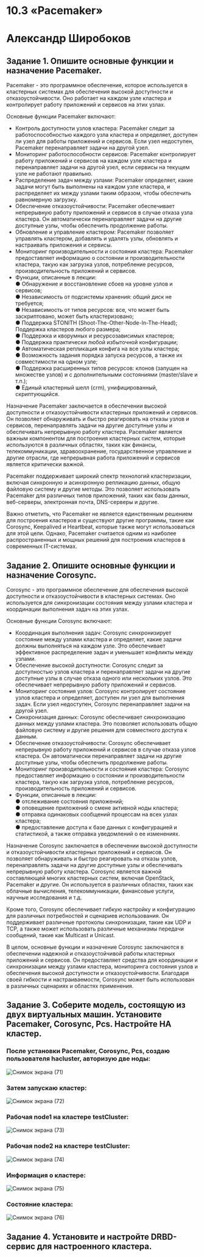 # 10.3 «Pacemaker»
# Александр Широбоков
## Задание 1. Опишите основные функции и назначение Pacemaker.
Pacemaker - это программное обеспечение, которое используется в кластерных системах для обеспечения высокой доступности и отказоустойчивости. Оно работает на каждом узле кластера и контролирует работу приложений и сервисов на этих узлах.

Основные функции Pacemaker включают:
 - Контроль доступности узлов кластера: Pacemaker следит за работоспособностью каждого узла кластера и определяет, доступен ли узел для работы приложений и сервисов. Если узел недоступен, Pacemaker перенаправляет задачи на другой узел.
 - Мониторинг работоспособности сервисов: Pacemaker контролирует работу приложений и сервисов на каждом узле кластера и перенаправляет задачи на другой узел, если сервисы на текущем узле не работают правильно.
 - Распределение задач между узлами: Pacemaker определяет, какие задачи могут быть выполнены на каждом узле кластера, и распределяет их между узлами таким образом, чтобы обеспечить равномерную загрузку.
 - Обеспечение отказоустойчивости: Pacemaker обеспечивает непрерывную работу приложений и сервисов в случае отказа узла кластера. Он автоматически перенаправляет задачи на другие доступные узлы, чтобы обеспечить продолжение работы.
 - Обновление и управление кластером: Pacemaker позволяет управлять кластером, добавлять и удалять узлы, обновлять и настраивать приложения и сервисы.
 - Мониторинг производительности и состояния кластера: Pacemaker предоставляет информацию о состоянии и производительности кластера, такую как загрузка узлов, потребление ресурсов, производительность приложений и сервисов.
 - Функции, описанные в лекции:   
● Обнаружение и восстановление сбоев на уровне узлов и
сервисов;   
● Независимость от подсистемы хранения: общий диск не
требуется;    
● Независимость от типов ресурсов: все, что может быть
заскриптовано, может быть кластеризовано;   
● Поддержка STONITH (Shoot-The-Other-Node-In-The-Head);
Поддержка кластеров любого размера;   
● Поддержка и кворумных и ресурсозависимых кластеров;   
● Поддержка практически любой избыточной конфигурации;    
● Автоматическая репликация конфига на все узлы кластера;   
● Возможность задания порядка запуска ресурсов, а также их
совместимости на одном узле;    
● Поддержка расширенных типов ресурсов: клонов (запущен
на множестве узлов) и с дополнительными состояниями
(master/slave и т.п.);    
● Единый кластерный шелл (crm), унифицированный,
скриптующийся.    

Назначение Pacemaker заключается в обеспечении высокой доступности и отказоустойчивости кластерных приложений и сервисов. Он позволяет обнаруживать и быстро реагировать на отказы узлов и сервисов, перенаправлять задачи на другие доступные узлы и обеспечивать непрерывную работу кластера. Pacemaker является важным компонентом для построения кластерных систем, которые используются в различных областях, таких как финансы, телекоммуникации, здравоохранение, государственное управление и другие отрасли, где непрерывная работа приложений и сервисов является критически важной.

Pacemaker поддерживает широкий спектр технологий кластеризации, включая синхронную и асинхронную репликацию данных, общую файловую систему и другие методы. Это позволяет использовать Pacemaker для различных типов приложений, таких как базы данных, веб-серверы, электронная почта, DNS-серверы и другие.

Важно отметить, что Pacemaker не является единственным решением для построения кластеров и существуют другие программы, такие как Corosync, Keepalived и Heartbeat, которые также могут использоваться для этой цели. Однако, Pacemaker считается одним из наиболее распространенных и мощных решений для построения кластеров в современных IT-системах.
## Задание 2. Опишите основные функции и назначение Corosync.
Corosync - это программное обеспечение для обеспечения высокой доступности и отказоустойчивости в кластерных системах. Оно используется для синхронизации состояния между узлами кластера и координации выполнения задач на этих узлах.

Основные функции Corosync включают:
 - Координация выполнения задач: Corosync синхронизирует состояние между узлами кластера и определяет, какие задачи должны выполняться на каждом узле. Это обеспечивает эффективное распределение задач и уменьшает конфликты между узлами.
 - Обеспечение высокой доступности: Corosync следит за доступностью узлов кластера и перенаправляет задачи на другие доступные узлы в случае отказа одного или нескольких узлов. Это обеспечивает непрерывную работу приложений и сервисов.
 - Мониторинг состояния узлов: Corosync контролирует состояние узлов кластера и определяет, доступен ли узел для выполнения задач. Если узел недоступен, Corosync перенаправляет задачи на другой узел.
 - Синхронизация данных: Corosync обеспечивает синхронизацию данных между узлами кластера. Это позволяет использовать общую файловую систему и другие решения для совместного доступа к данным.
 - Обеспечение отказоустойчивости: Corosync обеспечивает непрерывную работу приложений и сервисов в случае отказа узлов кластера. Он автоматически перенаправляет задачи на другие доступные узлы, чтобы обеспечить продолжение работы.
 - Мониторинг производительности и состояния кластера: Corosync предоставляет информацию о состоянии и производительности кластера, такую как загрузка узлов, потребление ресурсов, производительность приложений и сервисов.
 - Функции, описанные в лекции:  
● отслеживание состояния приложений;    
● оповещение приложений о смене активной ноды кластера;   
● отправка одинаковых сообщений процессам на всех узлах
кластера;   
● предоставление доступа к базе данных с конфигурацией и
статистикой, а также отправка уведомлений о ее изменениях.    


Назначение Corosync заключается в обеспечении высокой доступности и отказоустойчивости кластерных приложений и сервисов. Он позволяет обнаруживать и быстро реагировать на отказы узлов, перенаправлять задачи на другие доступные узлы и обеспечивать непрерывную работу кластера. Corosync является важной составляющей многих кластерных систем, включая OpenStack, Pacemaker и другие. Он используется в различных областях, таких как облачные вычисления, телекоммуникации, финансовые услуги, научные исследования и т.д.

Кроме того, Corosync обеспечивает гибкую настройку и конфигурацию для различных потребностей и сценариев использования. Он поддерживает различные протоколы синхронизации, такие как UDP и TCP, а также может использовать различные механизмы передачи сообщений, такие как Multicast и Unicast.

В целом, основные функции и назначение Corosync заключаются в обеспечении надежной и отказоустойчивой работы кластерных приложений и сервисов. Он предоставляет средства для координации и синхронизации между узлами кластера, мониторинга состояния узлов и обеспечения высокой доступности и отказоустойчивости. Благодаря своей гибкости и настраиваемости, Corosync может быть использован в различных сценариях и областях применения.
## Задание 3. Соберите модель, состоящую из двух виртуальных машин. Установите Pacemaker, Corosync, Pcs. Настройте HA кластер.
### После установки Pacemaker, Corosync, Pcs, создаю пользователя hacluster, авторизую две ноды:
![Снимок экрана (71)](https://user-images.githubusercontent.com/69298696/229667003-fa511b1b-7d1a-4fc9-950a-e7f211a9c90c.png)
### Затем запускаю кластер:
![Снимок экрана (72)](https://user-images.githubusercontent.com/69298696/229667015-157adcb8-3031-4b0c-89d9-5ae58b25b5ae.png)
### Рабочая node1 на кластере testCluster:
![Снимок экрана (73)](https://user-images.githubusercontent.com/69298696/229667018-66d87972-d9d9-4698-8eae-87d1b05e1cd3.png)
### Рабочая node2 на кластере testCluster:
![Снимок экрана (74)](https://user-images.githubusercontent.com/69298696/229667021-5463ce83-5b2c-4c38-9d4f-4c1632cdb403.png)
### Информация о кластере:
![Снимок экрана (75)](https://user-images.githubusercontent.com/69298696/229667022-0d2b3169-80a6-4efc-8a20-7ab4a9226f6f.png)
### Состояние кластера:
![Снимок экрана (76)](https://user-images.githubusercontent.com/69298696/229667024-49648dee-420c-4c39-8219-cb2bfeec3b0a.png)

## Задание 4. Установите и настройте DRBD-сервис для настроенного кластера.
